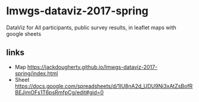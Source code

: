 # lmwgs-dataviz-2017-spring
DataViz for All participants, public survey results, in leaflet maps with google sheets

## links
- Map https://jackdougherty.github.io/lmwgs-dataviz-2017-spring/index.html
- Sheet https://docs.google.com/spreadsheets/d/1IU8nA2d_UDU9Ni3xAtZsBofRBEJjmOFs1T6psRmfpCg/edit#gid=0
